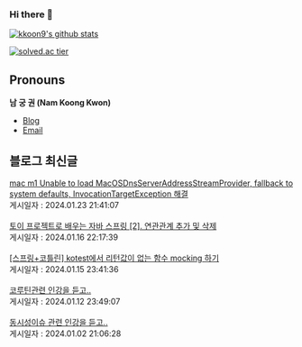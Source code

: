 
### Hi there 👋
[![kkoon9's github stats](https://github-readme-stats.vercel.app/api?username=kkoon9&theme=tokyonight)](https://github.com/anuraghazra/github-readme-stats)

[![solved.ac tier](http://mazassumnida.wtf/api/generate_badge?boj=rndrnjs2003)](https://solved.ac/rndrnjs2003)
## Pronouns
**남 궁 권 (Nam Koong Kwon)**
- [Blog](https://kkoon9.tistory.com)
- [Email](mailto:rndrnjs2003@naver.com)

## 블로그 최신글
<a href=https://kkoon9.tistory.com/550>mac m1 Unable to load MacOSDnsServerAddressStreamProvider, fallback to system defaults, InvocationTargetException 해결</a></br>게시일자 : 2024.01.23 21:41:07</br></br><a href=https://kkoon9.tistory.com/549>토이 프로젝트로 배우는 자바 스프링 [2]. 연관관계 추가 및 삭제</a></br>게시일자 : 2024.01.16 22:17:39</br></br><a href=https://kkoon9.tistory.com/548>[스프링+코틀린] kotest에서 리턴값이 없는 함수 mocking 하기</a></br>게시일자 : 2024.01.15 23:41:36</br></br><a href=https://kkoon9.tistory.com/547>코루틴관련 인강을 듣고..</a></br>게시일자 : 2024.01.12 23:49:07</br></br><a href=https://kkoon9.tistory.com/546>동시성이슈 관련 인강을 듣고..</a></br>게시일자 : 2024.01.02 21:06:28</br></br>